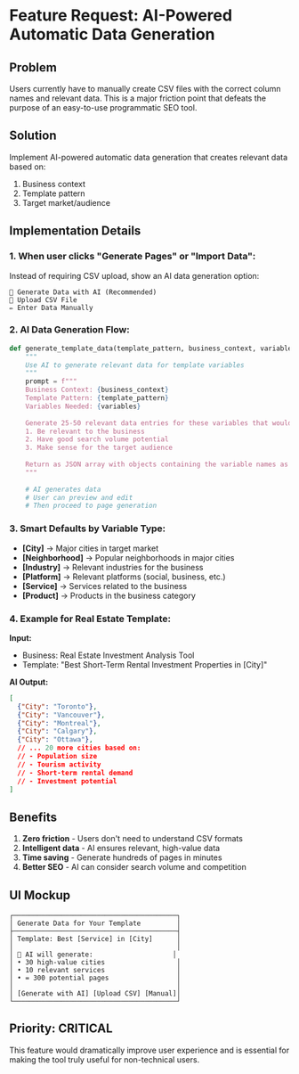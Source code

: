 # Feature Request: AI-Powered Automatic Data Generation

## Problem
Users currently have to manually create CSV files with the correct column names and relevant data. This is a major friction point that defeats the purpose of an easy-to-use programmatic SEO tool.

## Solution
Implement AI-powered automatic data generation that creates relevant data based on:
1. Business context
2. Template pattern
3. Target market/audience

## Implementation Details

### 1. When user clicks "Generate Pages" or "Import Data":
Instead of requiring CSV upload, show an AI data generation option:

```
🤖 Generate Data with AI (Recommended)
📁 Upload CSV File
✏️ Enter Data Manually
```

### 2. AI Data Generation Flow:

```python
def generate_template_data(template_pattern, business_context, variables):
    """
    Use AI to generate relevant data for template variables
    """
    prompt = f"""
    Business Context: {business_context}
    Template Pattern: {template_pattern}
    Variables Needed: {variables}
    
    Generate 25-50 relevant data entries for these variables that would:
    1. Be relevant to the business
    2. Have good search volume potential
    3. Make sense for the target audience
    
    Return as JSON array with objects containing the variable names as keys.
    """
    
    # AI generates data
    # User can preview and edit
    # Then proceed to page generation
```

### 3. Smart Defaults by Variable Type:

- **[City]** → Major cities in target market
- **[Neighborhood]** → Popular neighborhoods in major cities  
- **[Industry]** → Relevant industries for the business
- **[Platform]** → Relevant platforms (social, business, etc.)
- **[Service]** → Services related to the business
- **[Product]** → Products in the business category

### 4. Example for Real Estate Template:

**Input:**
- Business: Real Estate Investment Analysis Tool
- Template: "Best Short-Term Rental Investment Properties in [City]"

**AI Output:**
```json
[
  {"City": "Toronto"},
  {"City": "Vancouver"},
  {"City": "Montreal"},
  {"City": "Calgary"},
  {"City": "Ottawa"},
  // ... 20 more cities based on:
  // - Population size
  // - Tourism activity  
  // - Short-term rental demand
  // - Investment potential
]
```

## Benefits
1. **Zero friction** - Users don't need to understand CSV formats
2. **Intelligent data** - AI ensures relevant, high-value data
3. **Time saving** - Generate hundreds of pages in minutes
4. **Better SEO** - AI can consider search volume and competition

## UI Mockup
```
┌─────────────────────────────────────────┐
│ Generate Data for Your Template         │
├─────────────────────────────────────────┤
│ Template: Best [Service] in [City]      │
│                                         │
│ 🤖 AI will generate:                    │
│ • 30 high-value cities                  │
│ • 10 relevant services                  │
│ • = 300 potential pages                 │
│                                         │
│ [Generate with AI] [Upload CSV] [Manual]│
└─────────────────────────────────────────┘
```

## Priority: CRITICAL
This feature would dramatically improve user experience and is essential for making the tool truly useful for non-technical users.